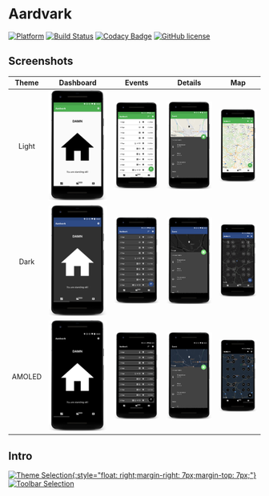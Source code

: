 # Aardvark
[![Platform](https://img.shields.io/badge/platform-Android-green.svg)](https://www.android.com/)
[![Build Status](https://travis-ci.com/Thames1990/aardvark.svg?token=zAVBhxjK5snT31HyuiYp&branch=dev)](https://travis-ci.com/Thames1990/aardvark)
[![Codacy Badge](https://api.codacy.com/project/badge/Grade/b0872d3516ee42338f0d903004e359c5)](https://www.codacy.com?utm_source=github.com&amp;utm_medium=referral&amp;utm_content=Thames1990/aardvark&amp;utm_campaign=Badge_Grade)
[![GitHub license](https://img.shields.io/github/license/mashape/apistatus.svg)](LICENSE)

## Screenshots

Theme | Dashboard | Events | Details | Map
:---: | :---: | :---: | :---: | :---:
Light | ![Dashboard Light](art/dashboard/light.png) | ![Events Light](art/events/light.png) | ![Detail Light](art/detail/light.png) | ![Map Light](art/map/light.png)
Dark | ![Dashboard Dark](art/dashboard/dark.png) | ![Events Dark](art/events/dark.png) | ![Detail Dark](art/detail/dark.png) | ![Map Dark](art/map/dark.png)
AMOLED | ![Dashboard AMOLED](art/dashboard/amoled.png) | ![Dashboard AMOLED](art/events/amoled.png) | ![Detail AMOLED](art/detail/amoled.png) | ![Map AMOLED](art/map/amoled.png)

## Intro

[![Theme Selection](https://j.gifs.com/rRN9x4.gif){:style="float: right;margin-right: 7px;margin-top: 7px;"}](https://youtu.be/r3pKBu0TQQY)
[![Toolbar Selection](https://j.gifs.com/gLV2jG.gif)](https://youtu.be/2Byiw5WKmkU)